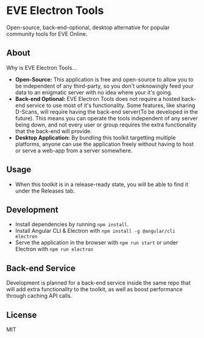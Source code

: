 # EVE Electron Tools

Open-source, back-end-optional, desktop alternative for popular community tools for EVE Online.

## About
Why is EVE Electron Tools...
- **Open-Source:** This application is free and open-source to allow you to be independent of any third-party, so you don't unknowingly feed your data to an enigmatic server with no idea where your it's going.
- **Back-end Optional:** EVE Electron Tools does not require a hosted back-end service to use most of it's functionality. Some features, like sharing D-Scans, will require having the back-end server(To be developed in the future). This means you can operate the tools independent of any server being down, and not every user or group requires the extra functionality that the back-end will provide.
- **Desktop Application:** By bundling this toolkit targetting multiple platforms, anyone can use the application freely without having to host or serve a web-app from a server somewhere.
## Usage
- When this toolkit is in a release-ready state, you will be able to find it under the Releases tab.
## Development
- Install dependencies by running `npm install`.
- Install Angular CLI & Electron with `npm install -g @angular/cli electron`
- Serve the application in the browser with `npm run start` or under Electron with `npm run electron`
## Back-end Service
Development is planned for a back-end service inside the same repo that will add extra functionality to the toolkit, as well as boost performance through caching API calls.

License
----
MIT